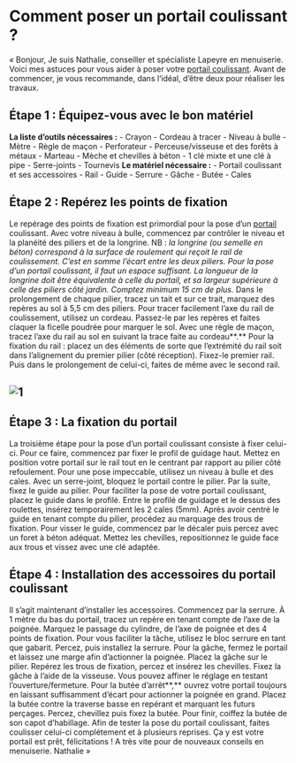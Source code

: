 ##
# **Comment poser un portail coulissant ?**
_«_ Bonjour,
Je suis Nathalie, conseiller et spécialiste Lapeyre en menuiserie. Voici mes astuces pour vous aider à poser votre [portail coulissant](https://www.lapeyre.fr/portails-coulissants-CCN0207).
Avant de commencer, je vous recommande, dans l‘idéal, d’être deux pour réaliser les travaux.
## **Étape 1 : Équipez-vous avec le bon matériel**
**La liste d’outils nécessaires :**
\- Crayon
\- Cordeau à tracer
\- Niveau à bulle
\- Mètre
\- Règle de maçon
\- Perforateur
\- Perceuse/visseuse et des forêts à métaux
\- Marteau
\- Mèche et chevilles à béton
\- 1 clé mixte et une clé à pipe
\- Serre-joints
\- Tournevis
**Le matériel nécessaire :**
\- Portail coulissant et ses accessoires
\- Rail
\- Guide
\- Serrure
\- Gâche
\- Butée
\- Cales
## **Étape 2 : Repérez les points de fixation**
Le repérage des points de fixation est primordial pour la pose d’un [portail](https://www.lapeyre.fr/portails-CCN0089) coulissant. Avec votre niveau à bulle, commencez par contrôler le niveau et la planéité des piliers et de la longrine.
NB : _la longrine (ou semelle en béton) correspond à la surface de roulement qui reçoit le rail de coulissement. C’est en somme l’écart entre les deux piliers. Pour la pose d’un portail coulissant, il faut un espace suffisant. La longueur de la longrine doit être équivalente à celle du portail, et sa largeur supérieure à celle des piliers côté jardin. Comptez minimum 15 cm de plus._
Dans le prolongement de chaque pilier, tracez un tait et sur ce trait, marquez des repères au sol à 5,5 cm des piliers.
Pour tracer facilement l’axe du rail de coulissement, utilisez un cordeau. Passez-le par les repères et faites claquer la ficelle poudrée pour marquer le sol.
Avec une règle de maçon, tracez l’axe du rail au sol en suivant la trace faite au cordeau**.**
Pour la fixation du rail : placez un des éléments de sorte que l’extrémité du rail soit dans l’alignement du premier pilier (côté réception). Fixez-le premier rail. Puis dans le prolongement de celui-ci, faites de même avec le second rail.
## ![1](http://www.lapeyre.fr/img/contrib/32e47f8610202cfd/201617917.jpg)
## **Étape 3 : La fixation du portail**
La troisième étape pour la pose d’un portail coulissant consiste à fixer celui-ci.
Pour ce faire, commencez par fixer le profil de guidage haut. Mettez en position votre portail sur le rail tout en le centrant par rapport au pilier côté refoulement. Pour une pose impeccable, utilisez un niveau à bulle et des cales. Avec un serre-joint, bloquez le portail contre le pilier.
Par la suite, fixez le guide au pilier. Pour faciliter la pose de votre portail coulissant, placez le guide dans le profilé. Entre le profilé de guidage et le dessus des roulettes, insérez temporairement les 2 cales (5mm). Après avoir centré le guide en tenant compte du pilier, procédez au marquage des trous de fixation.
Pour visser le guide, commencez par le décaler puis percez avec un foret à béton adéquat. Mettez les chevilles, repositionnez le guide face aux trous et vissez avec une clé adaptée.
## **Étape 4 : Installation des accessoires du portail coulissant**
Il s’agit maintenant d’installer les accessoires. Commencez par la serrure. À 1 mètre du bas du portail, tracez un repère en tenant compte de l’axe de la poignée. Marquez le passage du cylindre, de l’axe de poignée et des 4 points de fixation. Pour vous faciliter la tâche, utilisez le bloc serrure en tant que gabarit. Percez, puis installez la serrure.
Pour la gâche, fermez le portail et laissez une marge afin d’actionner la poignée. Placez la gâche sur le pilier. Repérez les trous de fixation, percez et insérez les chevilles. Fixez la gâche à l’aide de la visseuse. Vous pouvez affiner le réglage en testant l’ouverture/fermeture.
Pour la butée d’arrêt**,** ouvrez votre portail toujours en laissant suffisamment d’écart pour actionner la poignée en grand. Placez la butée contre la traverse basse en repérant et marquant les futurs perçages. Percez, chevillez puis fixez la butée. Pour finir, coiffez la butée de son capot d’habillage. Afin de tester la pose du portail coulissant, faites coulisser celui-ci complétement et à plusieurs reprises.
Ça y est votre portail est prêt, félicitations ! A très vite pour de nouveaux conseils en menuiserie.
Nathalie »